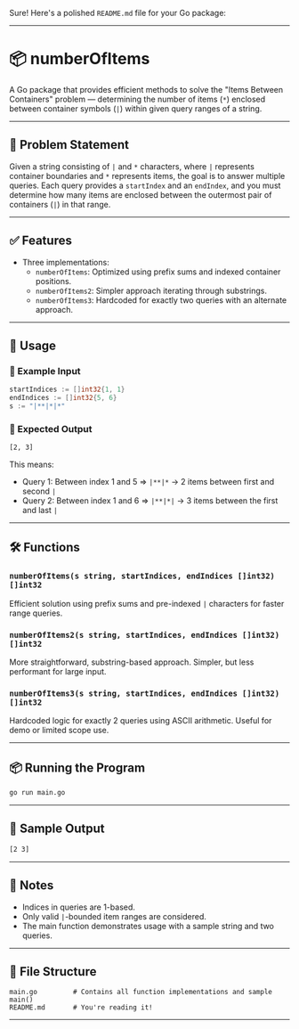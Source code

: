 Sure! Here's a polished `README.md` file for your Go package:

---

# 📦 numberOfItems

A Go package that provides efficient methods to solve the "Items Between Containers" problem — determining the number of items (`*`) enclosed between container symbols (`|`) within given query ranges of a string.

---

## 📖 Problem Statement

Given a string consisting of `|` and `*` characters, where `|` represents container boundaries and `*` represents items, the goal is to answer multiple queries. Each query provides a `startIndex` and an `endIndex`, and you must determine how many items are enclosed between the outermost pair of containers (`|`) in that range.

---

## ✅ Features

- Three implementations:
  - `numberOfItems`: Optimized using prefix sums and indexed container positions.
  - `numberOfItems2`: Simpler approach iterating through substrings.
  - `numberOfItems3`: Hardcoded for exactly two queries with an alternate approach.

---

## 🚀 Usage

### 📄 Example Input

```go
startIndices := []int32{1, 1}
endIndices := []int32{5, 6}
s := "|**|*|*"
```

### 🧮 Expected Output

```bash
[2, 3]
```

This means:
- Query 1: Between index 1 and 5 => `|**|*` → 2 items between first and second `|`
- Query 2: Between index 1 and 6 => `|**|*|` → 3 items between the first and last `|`

---

## 🛠️ Functions

### `numberOfItems(s string, startIndices, endIndices []int32) []int32`

Efficient solution using prefix sums and pre-indexed `|` characters for faster range queries.

### `numberOfItems2(s string, startIndices, endIndices []int32) []int32`

More straightforward, substring-based approach. Simpler, but less performant for large input.

### `numberOfItems3(s string, startIndices, endIndices []int32) []int32`

Hardcoded logic for exactly 2 queries using ASCII arithmetic. Useful for demo or limited scope use.

---

## 📦 Running the Program

```bash
go run main.go
```

---

## 🧪 Sample Output

```bash
[2 3]
```

---

## 📌 Notes

- Indices in queries are 1-based.
- Only valid `|`-bounded item ranges are considered.
- The main function demonstrates usage with a sample string and two queries.

---

## 📂 File Structure

```
main.go         # Contains all function implementations and sample main()
README.md       # You're reading it!
```

---